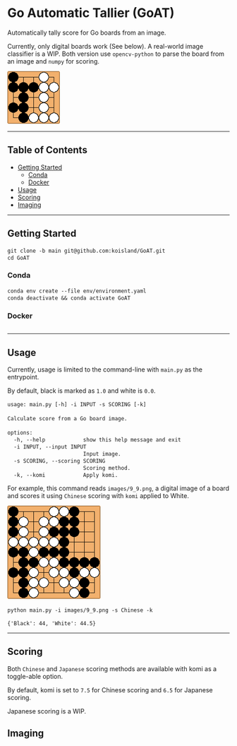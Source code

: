 # Go Automatic Tallier (GoAT)
Automatically tally score for Go boards from an image. 

Currently, only digital boards work (See below). A real-world image classifier is a WIP. Both version use `opencv-python` to parse the board from an image and `numpy` for scoring.

![](images/5_5.png)

---

## Table of Contents
* [Getting Started](#getting-started)
    * [Conda](#conda)
    * [Docker](#docker)
* [Usage](#usage)
* [Scoring](#scoring)
* [Imaging](#imaging)

---

## Getting Started
```shell
git clone -b main git@github.com:koisland/GoAT.git
cd GoAT
```

### Conda
```shell
conda env create --file env/environment.yaml
conda deactivate && conda activate GoAT
```

### Docker
```shell
```

---

## Usage
Currently, usage is limited to the command-line with `main.py` as the entrypoint.

By default, black is marked as `1.0` and white is `0.0`.
```shell
usage: main.py [-h] -i INPUT -s SCORING [-k]

Calculate score from a Go board image.

options:
  -h, --help            show this help message and exit
  -i INPUT, --input INPUT
                        Input image.
  -s SCORING, --scoring SCORING
                        Scoring method.
  -k, --komi            Apply komi.
```

For example, this command reads `images/9_9.png`, a digital image of a board and scores it using `Chinese` scoring with `komi` applied to White.

![](images/9_9.png)

```shell
python main.py -i images/9_9.png -s Chinese -k 
```
```shell
{'Black': 44, 'White': 44.5}
```
---

## Scoring 
Both `Chinese` and `Japanese` scoring methods are available with komi as a toggle-able option.

By default, komi is set to `7.5` for Chinese scoring and `6.5` for Japanese scoring.

Japanese scoring is a WIP.

## Imaging
